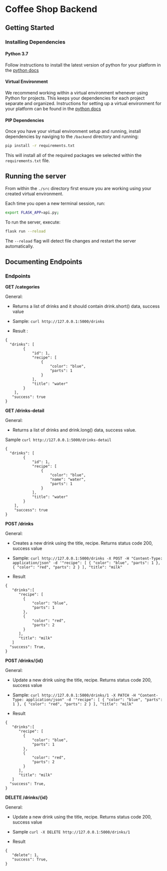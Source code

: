 # Coffee Shop Backend

## Getting Started

### Installing Dependencies

#### Python 3.7

Follow instructions to install the latest version of python for your platform in the [python docs](https://docs.python.org/3/using/unix.html#getting-and-installing-the-latest-version-of-python)

#### Virtual Environment

We recommend working within a virtual environment whenever using Python for projects. This keeps your dependencies for each project separate and organized. Instructions for setting up a virtual environment for your platform can be found in the [python docs](https://packaging.python.org/guides/installing-using-pip-and-virtual-environments/)

#### PIP Dependencies

Once you have your virtual environment setup and running, install dependencies by naviging to the `/backend` directory and running:

```bash
pip install -r requirements.txt
```

This will install all of the required packages we selected within the `requirements.txt` file.

## Running the server

From within the `./src` directory first ensure you are working using your created virtual environment.

Each time you open a new terminal session, run:

```bash
export FLASK_APP=api.py;
```

To run the server, execute:

```bash
flask run --reload
```

The `--reload` flag will detect file changes and restart the server automatically.

## Documenting Endpoints

### Endpoints

**GET /categories**

General:

-   Returns a list of drinks and it should contain drink.short() data, success value

-   Sample: `curl http://127.0.0.1:5000/drinks`

-   Result :

```
{
  "drinks": [
        {
            "id": 1,
            "recipe": [
                {
                    "color": "blue",
                    "parts": 1
                }
            ],
            "title": "water"
        }
    ],
   "success": true
}
```

**GET /drinks-detail**

General:

-   Returns a list of drinks and drink.long() data, success value.

Sample `curl http://127.0.0.1:5000/drinks-detail`

```
{
  "drinks": [
        {
            "id": 1,
            "recipe": [
                {
                    "color": "blue",
                    "name": "water",
                    "parts": 1
                }
            ],
            "title": "water"
        }
    ],
    "success": true
}
```

**POST /drinks**

General:

-   Creates a new drink using the title, recipe. Returns status code 200, success value

-   Sample: `curl http://127.0.0.1:5000/drinks -X POST -H "Content-Type: application/json" -d '"recipe": [
    {
        "color": "blue",
        "parts": 1
    },
    {
        "color": "red",
        "parts": 2
    }
],
"title": "milk"`

-   Result

```
{
   "drinks":[
      "recipe": [
        {
            "color": "blue",
            "parts": 1
        },
        {
            "color": "red",
            "parts": 2
        }
      ],
      "title": "milk"
   ]
  "success": True,
}
```

**POST /drinks/{id}**

General:

-   Update a new drink using the title, recipe. Returns status code 200, success value

-   Sample: `curl http://127.0.0.1:5000/drinks/1 -X PATCH -H "Content-Type: application/json" -d '"recipe": [
    {
        "color": "blue",
        "parts": 1
    },
    {
        "color": "red",
        "parts": 2
    }
],
"title": "milk"`

-   Result

```
{
   "drinks":[
      "recipe": [
        {
            "color": "blue",
            "parts": 1
        },
        {
            "color": "red",
            "parts": 2
        }
      ],
      "title": "milk"
   ]
  "success": True,
}
```

**DELETE /drinks/{id}**

General:

-   Update a new drink using the title, recipe. Returns status code 200, success value

-   Sample `curl -X DELETE http://127.0.0.1:5000/drinks/1`
-   Result

```
{
   "delete": 1,
   "success": True,
}
```
